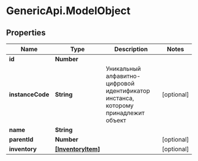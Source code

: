 # GenericApi.ModelObject

## Properties

Name | Type | Description | Notes
------------ | ------------- | ------------- | -------------
**id** | **Number** |  | 
**instanceCode** | **String** | Уникальный алфавитно-цифровой идентификатор инстанса, которому принадлежит объект | [optional] 
**name** | **String** |  | 
**parentId** | **Number** |  | [optional] 
**inventory** | [**[InventoryItem]**](InventoryItem.md) |  | [optional] 


